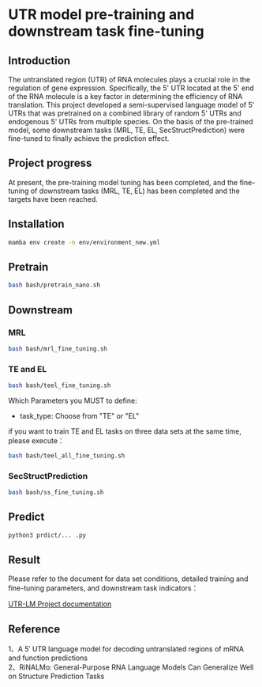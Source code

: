 # UTR model pre-training and downstream task fine-tuning
## Introduction
The untranslated region (UTR) of RNA molecules plays a crucial role in the regulation of gene expression. Specifically, the 5' UTR located at the 5' end of the RNA molecule is a key factor in determining the efficiency of RNA translation. This project developed a semi-supervised language model of 5' UTRs that was pretrained on a combined library of random 5' UTRs and endogenous 5' UTRs from multiple species. On the basis of the pre-trained model, some downstream tasks (MRL, TE, EL, SecStructPrediction) were fine-tuned to finally achieve the prediction effect.
## Project progress

At present, the pre-training model tuning has been completed, and the fine-tuning of downstream tasks (MRL, TE, EL) has been completed and the targets have been reached.
## Installation
```bash
mamba env create -n env/environment_new.yml
```
## Pretrain
```bash
bash bash/pretrain_nano.sh
```
## Downstream
### MRL
```bash
bash bash/mrl_fine_tuning.sh
```
### TE and EL
```bash
bash bash/teel_fine_tuning.sh
```
Which Parameters you MUST to define:
* task_type: Choose from "TE" or "EL"

if you want to train TE and EL tasks on three data sets at the same time, please execute：
```bash
bash bash/teel_all_fine_tuning.sh
```

### SecStructPrediction
```bash
bash bash/ss_fine_tuning.sh
```
## Predict
```bash
python3 prdict/... .py
```
## Result
Please refer to the document for data set conditions, detailed training and fine-tuning parameters, and downstream task indicators：

[UTR-LM Project documentation](https://ab6fpiz688.feishu.cn/docx/TUGxdRBusoxg9fxHEQFczyjnnLh?from=from_copylink)

## Reference
1、A 5′ UTR language model for decoding 
untranslated regions of mRNA and 
function predictions\
2、RiNALMo: General-Purpose RNA Language Models Can Generalize Well on
Structure Prediction Tasks
